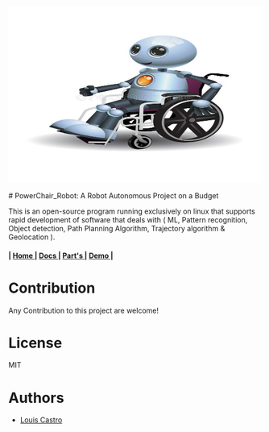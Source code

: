
<p align="center">
   <img src="https://github.com/The-GUY-2024/PowerChair_Robot/blob/main/src/RBTchair.jpg" width="600" height="350" />
</p>
# PowerChair_Robot: A Robot Autonomous Project on a Budget



This is an open-source program running exclusively on linux that supports rapid development of software that deals with ( ML, Pattern recognition, Object detection, Path Planning Algorithm, Trajectory algorithm & Geolocation ). 


<h4>
   | <a href="https://github.com/The-GUY-2024/PowerChair_Robot"> Home </a> |
  <a href=""> Docs </a> |
  <a href="https://github.com/The-GUY-2024/PowerChair_Robot/tree/main/Parts"> Part's </a> |
  <a href="https://github.com/The-GUY-2024/PowerChair_Robot/tree/main/Demo"> Demo </a> |
</h4>


# Contribution

Any Contribution to this project are welcome!


# License

MIT



# Authors

- [ Louis Castro](https://github.com/The-GUY-2024) 
